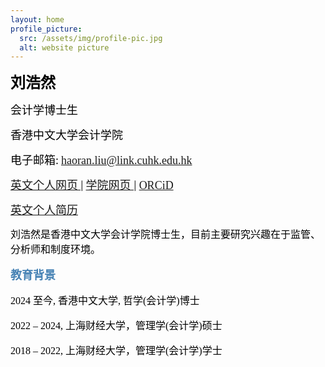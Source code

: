 ```yaml
---
layout: home
profile_picture:
  src: /assets/img/profile-pic.jpg
  alt: website picture
---
```



<p>
<b><font color="Black" face="微软正黑" size=5 class="aa">刘浩然</font></b>
</p>
<p>
<font color="Black" face="微软正黑" size=4 class="aa">会计学博士生</font>
</p>
<p>
<font color="Black" face="微软正黑" size=4 class="aa">香港中文大学会计学院</font>
</p>
<p>
<font color="Black" face="微软正黑" size=4>电子邮箱:</font>
<font color="SteelBlue" face="微软正黑" size=4><a href="mailto:haoran.liu@link.cuhk.edu.hk">haoran.liu@link.cuhk.edu.hk</a> </font>
</p>

<p>
<a href="https://sites.google.com/view/haoran-liu/home" target="_blank">
<font face="微软正黑" size=4>英文个人网页</font>
</a> | 
<a href="https://grad.bschool.cuhk.edu.hk/students/liu-haoran/" target="_blank"> <font face="微软正黑" size=4> 学院网页 </font> </a>| <a href="https://orcid.org/0009-0008-9794-0416" target="_blank"> <font face="微软正黑" size=4>ORCiD</font> </a>
<!-- <a href="https://papers.ssrn.com/" target="_blank">SSRN个人页面 </a></font> -->
</p>

<p>
<a href=https://drive.google.com/file/d/1cuOBRyM7XePEHMcM65--KdlDuo2BqTZ6/view" target="_blank"> <font face="微软正黑" size=4> 英文个人简历 </font> </a>
</p>

<p>
<font color="black" face="微软正黑" size=3> 刘浩然是香港中文大学会计学院博士生，目前主要研究兴趣在于监管、分析师和制度环境。
</p>

<p>
<b><font color="SteelBlue" face="微软正黑" size=4 class="aa">教育背景</font></b>
</p>
<p>
<font color="black" face="微软正黑" size=3>2024 至今, 香港中文大学, 哲学(会计学)博士 </font>
</p>
<p>
<font color="black" face="微软正黑" size=3>2022 – 2024,	上海财经大学，管理学(会计学)硕士 </font>
</p>
<p>
<font color="black" face="微软正黑" size=3>2018 – 2022, 上海财经大学，管理学(会计学)学士 </font>
</p>

